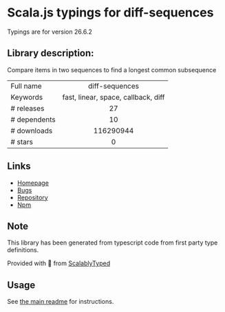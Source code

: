 
# Scala.js typings for diff-sequences

Typings are for version 26.6.2

## Library description:
Compare items in two sequences to find a longest common subsequence

|                    |                 |
| ------------------ | :-------------: |
| Full name          | diff-sequences |
| Keywords           | fast, linear, space, callback, diff |
| # releases         | 27 |
| # dependents       | 10 |
| # downloads        | 116290944 |
| # stars            | 0 |

## Links
- [Homepage](https://github.com/facebook/jest#readme)
- [Bugs](https://github.com/facebook/jest/issues)
- [Repository](https://github.com/facebook/jest)
- [Npm](https://www.npmjs.com/package/diff-sequences)
    


## Note
This library has been generated from typescript code from first party type definitions.

Provided with :purple_heart: from [ScalablyTyped](https://github.com/oyvindberg/ScalablyTyped)

## Usage
See [the main readme](../../readme.md) for instructions.


